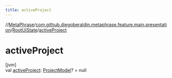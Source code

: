 ```yaml
---
title: activeProject
---
```

//[MetaPhrase](../../../index.html)/[com.github.diegoberaldin.metaphrase.feature.main.presentation](../index.html)/[RootUiState](index.html)/[activeProject](active-project.html)



# activeProject



[jvm]\
val [activeProject](active-project.html): [ProjectModel](../../com.github.diegoberaldin.metaphrase.domain.project.data/-project-model/index.html)? = null





